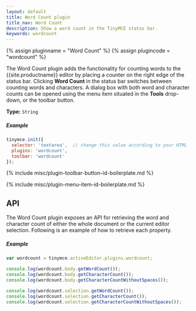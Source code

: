```yaml
---
layout: default
title: Word Count plugin
title_nav: Word Count
description: Show a word count in the TinyMCE status bar.
keywords: wordcount
---
```


{% assign pluginname = "Word Count" %}
{% assign plugincode = "wordcount" %}

The Word Count plugin adds the functionality for counting words to the {{site.productname}} editor by placing a counter on the right edge of the status bar. Clicking **Word Count** in the status bar switches between counting words and characters. A dialog box with both word and character counts can be opened using the menu item situated in the **Tools** drop-down, or the toolbar button.

**Type:** `String`

##### Example

```js
tinymce.init({
  selector: 'textarea',  // change this value according to your HTML
  plugins: 'wordcount',
  toolbar: 'wordcount'
});
```

{% include misc/plugin-toolbar-button-id-boilerplate.md %}

{% include misc/plugin-menu-item-id-boilerplate.md %}

## API

The Word Count plugin exposes an API for retrieving the word and character count of either the whole document or the current editor selection. Following is an example of how to retrieve each property.

##### Example

```js
var wordcount = tinymce.activeEditor.plugins.wordcount;

console.log(wordcount.body.getWordCount());
console.log(wordcount.body.getCharacterCount());
console.log(wordcount.body.getCharacterCountWithoutSpaces());

console.log(wordcount.selection.getWordCount());
console.log(wordcount.selection.getCharacterCount());
console.log(wordcount.selection.getCharacterCountWithoutSpaces());
```
